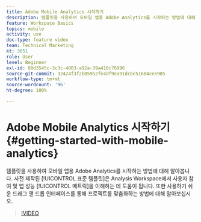 ```yaml
---
title: Adobe Mobile Analytics 시작하기
description: 템플릿을 사용하여 모바일 앱용 Adobe Analytics를 시작하는 방법에 대해 알아봅니다. 사전 제작된 표준 템플릿은 Analysis Workspace에서 사용자 참여 및 앱 성능 메트릭을 이해하는 데 도움이 됩니다. 또한 사용하기 쉬운 드래그 앤 드롭 인터페이스를 통해 프로젝트를 맞춤화하는 방법에 대해 알아보십시오.
feature: Workspace Basics
topics: mobile
activity: use
doc-type: feature video
team: Technical Marketing
kt: 3051
role: User
level: Beginner
exl-id: 80d3545c-3c3c-4003-a92a-39a410c76996
source-git-commit: 32424f3f2b05952fe4df9ea91dcbe51684cee905
workflow-type: tm+mt
source-wordcount: '96'
ht-degree: 100%

---
```


# Adobe Mobile Analytics 시작하기 {#getting-started-with-mobile-analytics}

템플릿을 사용하여 모바일 앱용 Adobe Analytics를 시작하는 방법에 대해 알아봅니다. 사전 제작된 [!UICONTROL 표준 템플릿]은 Analysis Workspace에서 사용자 참여 및 앱 성능 [!UICONTROL 메트릭]을 이해하는 데 도움이 됩니다. 또한 사용하기 쉬운 드래그 앤 드롭 인터페이스를 통해 프로젝트를 맞춤화하는 방법에 대해 알아보십시오.

>[!VIDEO](https://video.tv.adobe.com/v/27826/?quality=12)
